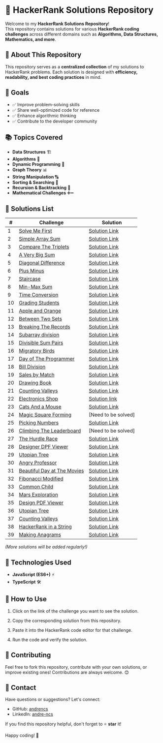 # 🚀 HackerRank Solutions Repository

Welcome to my **HackerRank Solutions Repository**!  
This repository contains solutions for various **HackerRank coding challenges** across different domains such as **Algorithms, Data Structures, Mathematics, and more**.

## 📌 About This Repository

This repository serves as a **centralized collection** of my solutions to HackerRank problems. Each solution is designed with **efficiency, readability, and best coding practices** in mind.

## 🎯 Goals

- ✅ Improve problem-solving skills
- ✅ Share well-optimized code for reference
- ✅ Enhance algorithmic thinking
- ✅ Contribute to the developer community

## 📚 Topics Covered

- **Data Structures** 🏗️
- **Algorithms** 🔢
- **Dynamic Programming** 🚀
- **Graph Theory** 📊
- **String Manipulation** 🔠
- **Sorting & Searching** 🔎
- **Recursion & Backtracking** 🔁
- **Mathematical Challenges** ➕➖

## 📝 Solutions List

| #   | Challenge                                                                                     | Solution                                                                            |
| --- | --------------------------------------------------------------------------------------------- | ----------------------------------------------------------------------------------- |
| 1   | [Solve Me First](https://hackerrank.com/challenges/solve-me-first)                            | [Solution Link](./Prepare/Algorithms/Warmup/SolveMeFirst.ts)                        |
| 2   | [Simple Array Sum](https://hackerrank.com/challenges/simple-array-sum)                        | [Solution Link](./Prepare/Algorithms/Warmup/SimpleArraySum.ts)                      |
| 3   | [Compare The Triplets](https://hackerrank.com/challenges/compare-the-triplets)                | [Solution Link](./Prepare/Algorithms/Warmup/CompareTheTriplets.ts)                  |
| 4   | [A Very Big Sum](https://hackerrank.com/challenges/a-very-big-sum)                            | [Solution Link](./Prepare/Algorithms/Warmup/AVeryBigSum.ts)                         |
| 5   | [Diagonal Difference](https://hackerrank.com/challenges/diagonal-difference/)                 | [Solution Link](./Prepare/Algorithms/Warmup/DiagonalDifference.ts)                  |
| 6   | [Plus Minus](https://hackerrank.com/challenges/plus-minus/)                                   | [Solution Link](./Prepare/Algorithms/Warmup/PlusMinus.ts)                           |
| 7   | [Staircase](https://hackerrank.com/challenges/staircase/)                                     | [Solution Link](./Prepare/Algorithms/Warmup/Staircase.ts)                           |
| 8   | [Min-Max Sum](https://hackerrank.com/challenges/mini-max-sum)                                 | [Solution Link](./Prepare/Algorithms/Warmup/MinMaxSum.ts)                           |
| 9   | [Time Conversion](https://hackerrank.com/challenges/time-conversion)                          | [Solution Link](./Prepare/Algorithms/Warmup/TimeConversion.ts)                      |
| 10  | [Grading Students](https://hackerrank.com/challenges/grading)                                 | [Solution Link](./Prepare/Algorithms/Implementation/Grading.ts)                     |
| 11  | [Apple and Orange](https://hackerrank.com/challenges/apple-and-orange)                        | [Solution Link](./Prepare/Algorithms/Implementation/AppleAndOrange.ts)              |
| 12  | [Between Two Sets](https://hackerrank.com/challenges/between-two-sets)                        | [Solution Link](./Prepare/Algorithms/Implementation/BetweenTwoSets.ts)              |
| 13  | [Breaking The Records](https://hackerrank.com/challenges/breaking-best-and-worst-records)     | [Solution Link](./Prepare/Algorithms/Implementation/BreakingBestAndWorstRecords.ts) |
| 14  | [Subarray division](https://hackerrank.com/challenges/the-birthday-bar/)                      | [Solution Link](./Prepare/Algorithms/Implementation/TheBirthdayBar.ts)              |
| 15  | [Divisible Sum Pairs](https://hackerrank.com/challenges/divisible-sum-pairs)                  | [Solution Link](./Prepare/Algorithms/Implementation/DivisibleSumPairs.ts)           |
| 16  | [Migratory Birds](https://hackerrank.com/challenges/migratory-birds)                          | [Solution Link](./Prepare/Algorithms/Implementation/MigratoryBirds.ts)              |
| 17  | [Day of The Programmer](https://hackerrank.com/challenges/day-of-the-programmer)              | [Solution Link](./Prepare/Algorithms/Implementation/DayOfTheProgrammer.ts)          |
| 18  | [Bill Division](https://hackerrank.com/challenges/bon-appetit)                                | [Solution Link](./Prepare/Algorithms/Implementation/BonAppetit.ts)                  |
| 19  | [Sales by Match](https://hackerrank.com/challenges/sock-merchant)                             | [Solution Link](./Prepare/Algorithms/Implementation/SockMerchant.ts)                |
| 20  | [Drawing Book](https://hackerrank.com/challenges/drawing-book)                                | [Solution Link](./Prepare/Algorithms/Implementation/PageCount.ts)                   |
| 21  | [Counting Valleys](https://hackerrank.com/challenges/counting-valleys)                        | [Solution Link](./Prepare/Algorithms/Implementation/CountingValleys.ts)             |
| 22  | [Electronics Shop](https://hackerrank.com/challenges/electronics-shop)                        | [Solution link](./Prepare/Algorithms/Implementation/EletronicsShop.ts)              |
| 23  | [Cats And a Mouse](https://hackerrank.com/challenges/cats-and-a-mouse)                        | [Solution Link](./Prepare/Algorithms/Implementation/CatsAndAMouse.ts)               |
| 24  | [Magic Square Forming](https://hackerrank.com/challenges/magic-square-forming)                | [Need to be solved]                                                                 |
| 25  | [Picking Numbers](https://hackerrank.com/challenges/picking-numbers)                          | [Solution Link](./Prepare/Algorithms/Implementation/Picking%20Numbers.ts)           |
| 26  | [Climbing The Leaderboard](https://hackerrank.com/challenges/climbing-the-leaderboard)        | [Need to be solved]                                                                 |
| 27  | [The Hurdle Race](https://hackerrank.com/challenges/the-hurdle-race)                          | [Solution Link](./Prepare/Algorithms/Implementation/HurdleRace.ts)                  |
| 28  | [Designer DPF Viewer](https://hackerrank.com/challenges/designer-pdf-viewer)                  | [Solution Link](./Prepare/Algorithms/Implementation/DesignPDFViewer.ts)             |
| 29  | [Utopian Tree](https://hackerrank.com/challenges/utopian-tree)                                | [Solution Link](./Prepare/Algorithms/Implementation/UtopianTree.ts)                 |
| 30  | [Angry Professor](https://hackerrank.com/challenges/angry-professor)                          | [Solution Link](./Prepare/Algorithms/Implementation/AngryProfessor.ts)              |
| 31  | [Beautiful Day at The Movies](https://hackerrank.com/challenges/beautiful-days-at-the-movies) | [Solution Link](./Prepare/Algorithms/Implementation/BeautifulDaysAtTheMovies.ts)    |
| 32  | [Fibonacci Modified](https://hackerrank.com/challenges/fibonacci-modified)                    | [Solution Link](./Dynamic%20programing/FibonacciModified.ts)                        |
| 33  | [Common Child](https://hackerrank.com/challenges/common-child)                                | [Solution Link](./String/CommonChild.ts)                                            |
| 34  | [Mars Exploration](https://hackerrank.com/challenges/mars-exploration)                        | [Solution Link](./String/MarsExploration.ts)                                        |
| 35  | [Design PDF Viewer](https://hackerrank.com/challenges/designer-pdf-viewer)                    | [Solution Link](./Implementation/DesignPDFViewer.ts)                                |
| 36  | [Utopian Tree](https://hackerrank.com/challenges/utopian-tree)                                | [Solution Link](./Implementation/UtopianTree.ts)                                    |
| 37  | [Counting Valleys](https://hackerrank.com/challenges/counting-valleys)                        | [Solution Link](./Implementation/CountingValleys.ts)                                |
| 38  | [HackerRank in a String](https://hackerrank.com/challenges/hackerrank-in-a-string)            | [Solution Link](./String/HackerRankInAString.ts)                                    |
| 39  | [Making Anagrams](https://hackerrank.com/challenges/making-anagrams)                          | [Solution Link](./String/MakingAnagrams.ts)                                         |

_(More solutions will be added regularly!)_

## 🔧 Technologies Used

- **JavaScript (ES6+)** ⚡
- **TypeScript** 🛠️

## 🚀 How to Use

1. Click on the link of the challenge you want to see the solution.

2. Copy the corresponding solution from this repository.

3. Paste it into the HackerRank code editor for that challenge.

4. Run the code and verify the solution.

## 🌟 Contributing

Feel free to fork this repository, contribute with your own solutions, or improve existing ones! Contributions are always welcome. 😊

## 📩 Contact

Have questions or suggestions? Let's connect:

- GitHub: [andrencs](https://github.com/andrencs)
- LinkedIn: [andre-ncs](https://linkedin.com/in/andre-ncs/)

If you find this repository helpful, don't forget to ⭐ **star** it!

Happy coding! 🚀
